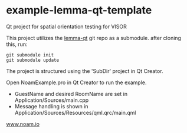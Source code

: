 example-lemma-qt-template
=========================

Qt project for spatial orientation testing for VISOR

This project utilizes the [lemma-qt](https://github.com/noam-io/lemma-qt) git repo as a submodule.
after cloning this, run:

`git submodule init`  
`git submodule update`  

The project is structured using the 'SubDir' project in Qt Creator.

Open NoamExample.pro in Qt Creator to run the example.

* GuestName and desired RoomName are set in Application/Sources/main.cpp
* Message handling is shown in Application/Sources/Resources/qml.qrc/main.qml

www.noam.io
